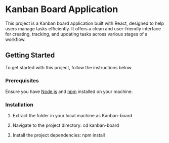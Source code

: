 # Kanban Board Application

This project is a Kanban board application built with React, designed to help users manage tasks efficiently. It offers a clean and user-friendly interface for creating, tracking, and updating tasks across various stages of a workflow.

## Getting Started

To get started with this project, follow the instructions below.

### Prerequisites

Ensure you have [Node.js](https://nodejs.org/) and [npm](https://www.npmjs.com/) installed on your machine.

### Installation

1. Extract the folder in your local machine as Kanban-board


2. Navigate to the project directory:
    cd kanban-board


3. Install the project dependencies:
    npm install

